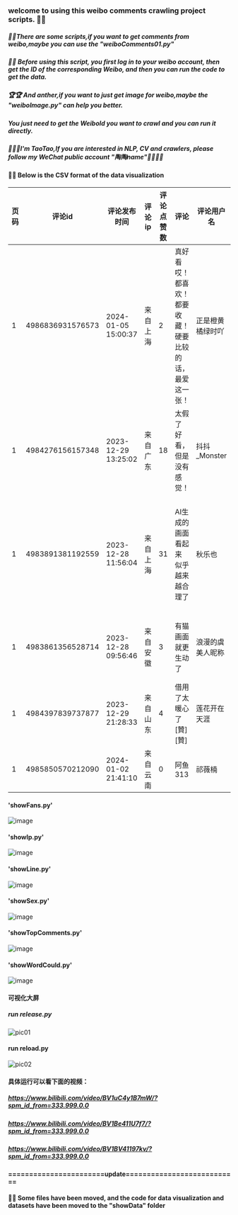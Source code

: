 ###  welcome to using this weibo comments crawling project scripts. 🚩🚩

##### 📢📢There are some scripts,if you want to get comments from weibo,maybe you can use the "weiboComments01.py"
##### 🔔🔔 Before using this script, you first log in to your weibo account, then get the ID of the corresponding Weibo, and then you can run the code to get the data.

##### 🏆🏆 And anther,if you want to just get image for weibo,maybe the "weiboImage.py" can help you better.
##### You just need to get the WeiboId you want to crawl and you can run it directly.


##### 🎯🎯🎯I'm TaoTao,If you are interested in NLP, CV and crawlers, please follow my WeChat public account "陶陶name"🎨🎨🎨🎨


#### 🔔🔔 Below is the CSV format of the data visualization
| 页码 | 评论id             | 评论发布时间         | 评论ip    | 评论点赞数 | 评论                                       | 评论用户名             | 评论用户简介                  | 用户Id     | 关注人数 | 粉丝数 | 性别 |
|------|----------------------|----------------------|------------|------------|--------------------------------------------|------------------------|-------------------------------|------------|----------|--------|------|
| 1    | 4986836931576573     | 2024-01-05 15:00:37 | 来自上海    | 2          | 真好看哎！都喜欢！都要收藏！硬要比较的话，最爱这一张！ | 正是橙黄橘绿时吖      | 我的地盘我做主               | 7501341222 | 970      | 91     | 女   |
| 1    | 4984276156157348     | 2023-12-29 13:25:02 | 来自广东    | 18         | 太假了 好看，但是没有感觉！                | 抖抖_Monster          | 努力变得更好，给代老师撑腰！💚  | 7777289153 | 61       | 14     | 女   |
| 1    | 4983891381192559     | 2023-12-28 11:56:04 | 来自上海    | 31         | AI生成的画面看起来 似乎 越来越合理了       | 秋乐也                 | 绘画。版画学习者。平时画画漫画、插画。 | 6124316867 | 403      | 41     | 男   |
| 1    | 4983861356528714     | 2023-12-28 09:56:46 | 来自安徽    | 3          | 有猫画面就更生动了                           | 浪漫的虞美人昵称      | 心有猛虎，细嗅蔷薇。🎏            | 3306381655 | 442      | 200    | 女   |
| 1    | 4984397839737877     | 2023-12-29 21:28:33 | 来自山东    | 4          | 借用了太暖心了[贊][贊]                      | 莲花开在天涯          | 久了就忘了期待……隔着天涯        | 2202765655 | 361      | 4132   | 男   |
| 1    | 4985850570212090     | 2024-01-02 21:41:10 | 来自云南    | 0          | 阿鱼313                                    | 祁薇楠                 | 助攻第一名                    | 6034508799 | 1845     | 138    | 女   |

#### 'showFans.py'
![image](https://github.com/huzixuan1/weiboSpider/assets/45528733/709f839b-3249-41b4-b686-beb6c743dafc)

#### 'showIp.py'
![image](https://github.com/huzixuan1/weiboSpider/assets/45528733/fdcdfa30-27e6-4f6f-a7ec-13fd6cc33222)

#### 'showLine.py'
![image](https://github.com/huzixuan1/weiboSpider/assets/45528733/8370fee4-37b2-4d1b-b9d6-008c9da767d4)

#### 'showSex.py'
![image](https://github.com/huzixuan1/weiboSpider/assets/45528733/a901cdcf-a4c9-4aa4-8828-053e1dd1e4e0)

#### 'showTopComments.py'
![image](https://github.com/huzixuan1/weiboSpider/assets/45528733/9d89b7c8-16ad-4c87-a3b5-fac938010f88)


#### 'showWordCould.py'
![image](https://github.com/huzixuan1/weiboSpider/assets/45528733/2ea9861b-212e-4a4a-ad58-7e13d4aac2b6)


#### 可视化大屏
##### run release.py
![pic01](https://github.com/huzixuan1/weiboSpider/assets/45528733/52369856-5e25-4cc0-9e77-46a3db62b028)

#### run reload.py
![pic02](https://github.com/huzixuan1/weiboSpider/assets/45528733/618b19ba-0da9-4a15-9c66-434e01645ab7)

#### 具体运行可以看下面的视频：
##### https://www.bilibili.com/video/BV1uC4y1B7mW/?spm_id_from=333.999.0.0
##### https://www.bilibili.com/video/BV1Be411U7f7/?spm_id_from=333.999.0.0
##### https://www.bilibili.com/video/BV1BV41197kv/?spm_id_from=333.999.0.0

#### =======================update=========================== ####
#### 📢📢 Some files have been moved, and the code for data visualization and datasets have been moved to the "showData" folder


